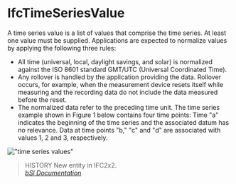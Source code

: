 IfcTimeSeriesValue
==================
A time series value is a list of values that comprise the time series. At
least one value must be supplied. Applications are expected to normalize
values by applying the following three rules:  
  
* All time (universal, local, daylight savings, and solar) is normalized against the ISO 8601 standard GMT/UTC (Universal Coordinated Time).  
* Any rollover is handled by the application providing the data. Rollover occurs, for example, when the measurement device resets itself while measuring and the recording data do not include the data measured before the reset.  
* The normalized data refer to the preceding time unit. The time series example shown in Figure 1 below contains four time points: Time "a" indicates the beginning of the time series and the associated datum has no relevance. Data at time points "b," "c" and "d" are associated with values 1, 2 and 3, respectively.  
  
!["time series values"](figures/ifctimeseries_timeseriesvalue.gif "Figure 1 --
Time series value")  
  
> HISTORY  New entity in IFC2x2.  
[ _bSI
Documentation_](https://standards.buildingsmart.org/IFC/DEV/IFC4_2/FINAL/HTML/schema/ifcdatetimeresource/lexical/ifctimeseriesvalue.htm)



